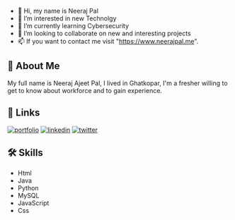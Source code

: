 
- 👋 Hi, my name is Neeraj Pal
- 👀 I’m interested in new Technolgy
- 🌱 I’m currently learning Cybersecurity
- 💞️ I’m looking to collaborate on new and interesting projects 
- 📫 If you want to contact me visit "https://www.neerajpal.me".
## 🚀 About Me
My full name is Neeraj Ajeet Pal, I lived in Ghatkopar,
I'm a fresher willing to get to know about workforce and to gain experience.


## 🔗 Links
[![portfolio](https://img.shields.io/badge/my_portfolio-000?style=for-the-badge&logo=ko-fi&logoColor=white)](https://neerajpal.me/)
[![linkedin](https://img.shields.io/badge/linkedin-0A66C2?style=for-the-badge&logo=linkedin&logoColor=white)](https://www.linkedin.com/in/neeraj-pal-370952212/)
[![twitter](https://img.shields.io/badge/twitter-1DA1F2?style=for-the-badge&logo=twitter&logoColor=white)](https://twitter.com/neeraj_NJ01)


## 🛠 Skills
- Html
- Java
- Python
- MySQL
- JavaScript
- Css


<!---
neerajap-01/neerajap-01 is a ✨ special ✨ repository because its `README.md` (this file) appears on your GitHub profile.
You can click the Preview link to take a look at your changes.
--->
